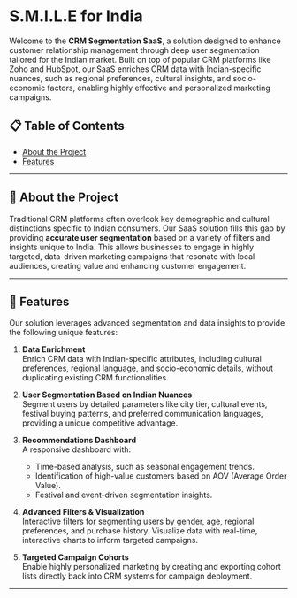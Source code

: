 # S.M.I.L.E for India

Welcome to the **CRM Segmentation SaaS**, a solution designed to enhance customer relationship management through deep user segmentation tailored for the Indian market. Built on top of popular CRM platforms like Zoho and HubSpot, our SaaS enriches CRM data with Indian-specific nuances, such as regional preferences, cultural insights, and socio-economic factors, enabling highly effective and personalized marketing campaigns.

## 📋 Table of Contents
- [About the Project](#about-the-project)
- [Features](#features)

---

## 🌟 About the Project
Traditional CRM platforms often overlook key demographic and cultural distinctions specific to Indian consumers. Our SaaS solution fills this gap by providing **accurate user segmentation** based on a variety of filters and insights unique to India. This allows businesses to engage in highly targeted, data-driven marketing campaigns that resonate with local audiences, creating value and enhancing customer engagement.

---

## 🚀 Features
Our solution leverages advanced segmentation and data insights to provide the following unique features:

1. **Data Enrichment**  
   Enrich CRM data with Indian-specific attributes, including cultural preferences, regional language, and socio-economic details, without duplicating existing CRM functionalities.

2. **User Segmentation Based on Indian Nuances**  
   Segment users by detailed parameters like city tier, cultural events, festival buying patterns, and preferred communication languages, providing a unique competitive advantage.

3. **Recommendations Dashboard**  
   A responsive dashboard with:
   - Time-based analysis, such as seasonal engagement trends.
   - Identification of high-value customers based on AOV (Average Order Value).
   - Festival and event-driven segmentation insights.

4. **Advanced Filters & Visualization**  
   Interactive filters for segmenting users by gender, age, regional preferences, and purchase history. Visualize data with real-time, interactive charts to inform targeted campaigns.

5. **Targeted Campaign Cohorts**  
   Enable highly personalized marketing by creating and exporting cohort lists directly back into CRM systems for campaign deployment.

---
